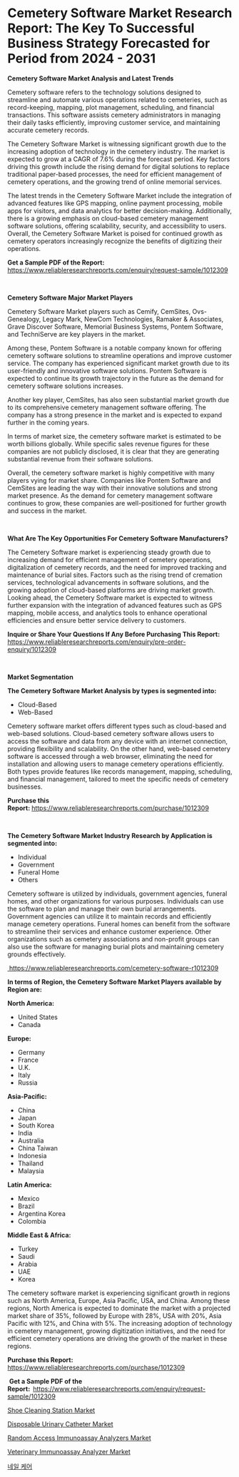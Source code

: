 <p><h1>Cemetery Software Market Research Report: The Key To Successful Business Strategy Forecasted for Period from 2024 - 2031</h1></p><p><strong>Cemetery Software Market Analysis and Latest Trends</strong></p>
<p><p>Cemetery software refers to the technology solutions designed to streamline and automate various operations related to cemeteries, such as record-keeping, mapping, plot management, scheduling, and financial transactions. This software assists cemetery administrators in managing their daily tasks efficiently, improving customer service, and maintaining accurate cemetery records.</p><p>The Cemetery Software Market is witnessing significant growth due to the increasing adoption of technology in the cemetery industry. The market is expected to grow at a CAGR of 7.6% during the forecast period. Key factors driving this growth include the rising demand for digital solutions to replace traditional paper-based processes, the need for efficient management of cemetery operations, and the growing trend of online memorial services.</p><p>The latest trends in the Cemetery Software Market include the integration of advanced features like GPS mapping, online payment processing, mobile apps for visitors, and data analytics for better decision-making. Additionally, there is a growing emphasis on cloud-based cemetery management software solutions, offering scalability, security, and accessibility to users. Overall, the Cemetery Software Market is poised for continued growth as cemetery operators increasingly recognize the benefits of digitizing their operations.</p></p>
<p><strong>Get a Sample PDF of the Report:&nbsp;</strong> <a href="https://www.reliableresearchreports.com/enquiry/request-sample/1012309">https://www.reliableresearchreports.com/enquiry/request-sample/1012309</a></p>
<p>&nbsp;</p>
<p><strong>Cemetery Software Major Market Players</strong></p>
<p><p>Cemetery Software Market players such as Cemify, CemSites, Ovs-Genealogy, Legacy Mark, NewCom Technologies, Ramaker & Associates, Grave Discover Software, Memorial Business Systems, Pontem Software, and TechniServe are key players in the market. </p><p>Among these, Pontem Software is a notable company known for offering cemetery software solutions to streamline operations and improve customer service. The company has experienced significant market growth due to its user-friendly and innovative software solutions. Pontem Software is expected to continue its growth trajectory in the future as the demand for cemetery software solutions increases.</p><p>Another key player, CemSites, has also seen substantial market growth due to its comprehensive cemetery management software offering. The company has a strong presence in the market and is expected to expand further in the coming years.</p><p>In terms of market size, the cemetery software market is estimated to be worth billions globally. While specific sales revenue figures for these companies are not publicly disclosed, it is clear that they are generating substantial revenue from their software solutions.</p><p>Overall, the cemetery software market is highly competitive with many players vying for market share. Companies like Pontem Software and CemSites are leading the way with their innovative solutions and strong market presence. As the demand for cemetery management software continues to grow, these companies are well-positioned for further growth and success in the market.</p></p>
<p>&nbsp;</p>
<p><strong>What Are The Key Opportunities For Cemetery Software Manufacturers?</strong></p>
<p><p>The Cemetery Software market is experiencing steady growth due to increasing demand for efficient management of cemetery operations, digitalization of cemetery records, and the need for improved tracking and maintenance of burial sites. Factors such as the rising trend of cremation services, technological advancements in software solutions, and the growing adoption of cloud-based platforms are driving market growth. Looking ahead, the Cemetery Software market is expected to witness further expansion with the integration of advanced features such as GPS mapping, mobile access, and analytics tools to enhance operational efficiencies and ensure better service delivery to customers.</p></p>
<p><strong>Inquire or Share Your Questions If Any Before Purchasing This Report:</strong> <a href="https://www.reliableresearchreports.com/enquiry/pre-order-enquiry/1012309">https://www.reliableresearchreports.com/enquiry/pre-order-enquiry/1012309</a></p>
<p>&nbsp;</p>
<p><strong>Market Segmentation</strong></p>
<p><strong>The Cemetery Software Market Analysis by types is segmented into:</strong></p>
<p><ul><li>Cloud-Based</li><li>Web-Based</li></ul></p>
<p><p>Cemetery software market offers different types such as cloud-based and web-based solutions. Cloud-based cemetery software allows users to access the software and data from any device with an internet connection, providing flexibility and scalability. On the other hand, web-based cemetery software is accessed through a web browser, eliminating the need for installation and allowing users to manage cemetery operations efficiently. Both types provide features like records management, mapping, scheduling, and financial management, tailored to meet the specific needs of cemetery businesses.</p></p>
<p><strong>Purchase this Report:&nbsp;</strong><a href="https://www.reliableresearchreports.com/purchase/1012309">https://www.reliableresearchreports.com/purchase/1012309</a></p>
<p>&nbsp;</p>
<p><strong>The Cemetery Software Market Industry Research by Application is segmented into:</strong></p>
<p><ul><li>Individual</li><li>Government</li><li>Funeral Home</li><li>Others</li></ul></p>
<p><p>Cemetery software is utilized by individuals, government agencies, funeral homes, and other organizations for various purposes. Individuals can use the software to plan and manage their own burial arrangements. Government agencies can utilize it to maintain records and efficiently manage cemetery operations. Funeral homes can benefit from the software to streamline their services and enhance customer experience. Other organizations such as cemetery associations and non-profit groups can also use the software for managing burial plots and maintaining cemetery grounds effectively.</p></p>
<p><a href="https://www.reliableresearchreports.com/cemetery-software-r1012309">&nbsp;https://www.reliableresearchreports.com/cemetery-software-r1012309</a></p>
<p><strong>In terms of Region, the Cemetery Software Market Players available by Region are:</strong></p>
<p>
    <p> <strong> North America: </strong>
        <ul>
            <li>United States</li>
            <li>Canada</li>
        </ul>
        </p> 
    <p> <strong> Europe: </strong>
        <ul>
            <li>Germany</li>
            <li>France</li>
            <li>U.K.</li>
            <li>Italy</li>
            <li>Russia</li>
        </ul>
        </p> 
    <p> <strong> Asia-Pacific: </strong>
        <ul>
            <li>China</li>
            <li>Japan</li>
            <li>South Korea</li>
            <li>India</li>
            <li>Australia</li>
            <li>China Taiwan</li>
            <li>Indonesia</li>
            <li>Thailand</li>
            <li>Malaysia</li>
        </ul>
        </p> 
    <p> <strong> Latin America: </strong>
        <ul>
            <li>Mexico</li>
            <li>Brazil</li>
            <li>Argentina Korea</li>
            <li>Colombia</li>
        </ul>
        </p> 
    <p> <strong> Middle East & Africa: </strong>
        <ul>
            <li>Turkey</li>
            <li>Saudi</li>
            <li>Arabia</li>
            <li>UAE</li>
            <li>Korea</li>
        </ul>
    </p>
    </p>
<p><p>The cemetery software market is experiencing significant growth in regions such as North America, Europe, Asia Pacific, USA, and China. Among these regions, North America is expected to dominate the market with a projected market share of 35%, followed by Europe with 28%, USA with 20%, Asia Pacific with 12%, and China with 5%. The increasing adoption of technology in cemetery management, growing digitization initiatives, and the need for efficient cemetery operations are driving the growth of the market in these regions.</p></p>
<p><strong>Purchase this Report: </strong><a href="https://www.reliableresearchreports.com/purchase/1012309">https://www.reliableresearchreports.com/purchase/1012309</a></p>
<p>&nbsp;<strong>Get a Sample PDF of the Report:&nbsp;&nbsp;</strong><a href="https://www.reliableresearchreports.com/enquiry/request-sample/1012309">https://www.reliableresearchreports.com/enquiry/request-sample/1012309</a></p>
<p><strong></strong></p>
<p><p><a href="https://github.com/ajiariaa/Market-Research-Report-List-1/blob/main/shoe-cleaning-station-market.md">Shoe Cleaning Station Market</a></p><p><a href="https://github.com/ayamgoreng5458/Market-Research-Report-List-1/blob/main/disposable-urinary-catheter-market.md">Disposable Urinary Catheter Market</a></p><p><a href="https://github.com/nigngrjl95/Market-Research-Report-List-1/blob/main/random-access-immunoassay-analyzers-market.md">Random Access Immunoassay Analyzers Market</a></p><p><a href="https://github.com/sarohimweaach77/Market-Research-Report-List-1/blob/main/veterinary-immunoassay-analyzer-market.md">Veterinary Immunoassay Analyzer Market</a></p><p><a href="https://github.com/konokaryan/Market-Research-Report-List-2/blob/main/126391778389.md">네일 케어</a></p></p>